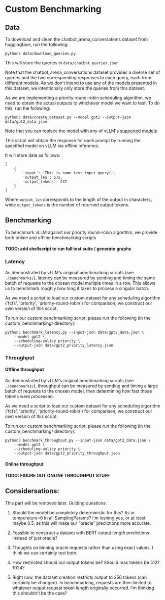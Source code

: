 # Custom Benchmarking

## Data

To download and clean the chatbot_arena_conversations dataset from huggingface, run the following:
```
python3 data/download_queries.py 
```
This will store the queries in `data/chatbot_queries.json`

Note that the chatbot_arena_conversations dataset provides a diverse set of queries and the two corresponding responses to each query, each from different models. As we don't intend to use any of the models presented in this dataset, we intentionally only store the queries from this dataset. 


As we are implementing a priority round-robin scheduling algorithm, we need to obtain the actual outputs to whichever model we want to test. 
To do this, run the following:
```
python3 data/create_dataset.py --model gpt2 --output-json data/gpt2_data.json
```
Note that you can replace the model with any of vLLM's [supported models](https://docs.vllm.ai/en/v0.6.2/models/supported_models.html)

This script will obtain the response for each prompt by running the specified model on vLLM via offline inference. 

It will store data as follows:
```
[
    {
        'input': 'This is some test input query!',
        'output_len': 572,
        'output_tokens': 237
    }
]
```
Where `output_len` corresponds to the length of the output in characters, while `output_tokens` is the number of returned output tokens.

## Benchmarking 

To benchmark vLLM against our priority round-robin algorithm, we provide both online and offline benchmarking scripts

#### TODO: add shellscript to run full test suite / generate graphs

### Latency 

As demonstrated by vLLM's original benchmarking scripts (see `./benchmarks/`), latency can be measured by sending and timing the same batch of requests to the chosen model multiple times in a row. This allows us to benchmark roughly how long it takes to process a singular batch. 

As we need a script to load our custom dataset for any scheduling algorithm ('fcfs', 'priority', 'priority-round-robin') for comparison, we construct our own version of this script.  

To run our custom benchmarking script, please run the following (in the custom_benchmarking/ directory): 
```
python3 benchmark_latency.py --input-json data/gpt2_data.json \
    --model gpt2 \
    --scheduling-policy priority \
    --output-json data/gpt2_priority_latency.json
```

### Throughput
#### Offline throughput
As demonstrated by vLLM's original benchmarking scripts (see `./benchmarks/`), throughput can be measured by sending and timing a large batch of requests to the chosen model, then determining how fast those tokens were processed. 

As we need a script to load our custom dataset for any scheduling algorithm ('fcfs', 'priority', 'priority-round-robin') for comparison, we construct our own version of this script.  

To run our custom benchmarking script, please run the following (in the custom_benchmarking/ directory): 
```
python3 benchmark_throughput.py --input-json data/gpt2_data.json \
    --model gpt2 \
    --scheduling-policy priority \
    --output-json data/gpt2_priority_throughput.json
```

#### Online throughput

#### TODO: FIGURE OUT ONLINE THROUGHPUT STUFF



## Considersations:

This part will be removed later. 
Guiding questions:
1. Should the model be completely deterministic for this? As in temperature=0 in all SamplingParams? I'm leaning yes, or at least maybe 0.5, as this will make our "oracle" predictions more accurate.

2. Feasible to construct a dataset with BERT output length predictions instead of just oracle?

3. Thoughts on binning oracle requests rather than using exact values. I think we can certainly test both. 

4. How restricted should our output tokens be? Should max tokens be 512? 1024? 

5. Right now, the dataset creation restricts output to 256 tokens (can certainly be changed). In benchmarking, requests are then limited to whatever output request token length originally occurred. I'm thinking this shouldn't be the case?